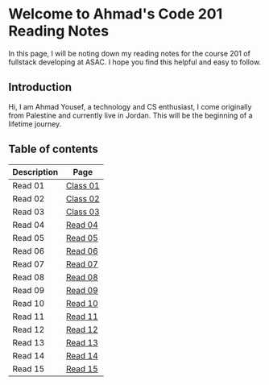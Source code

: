 # Welcome to Ahmad's Code 201 Reading Notes

In this page, I will be noting down my reading notes for the course 201 of fullstack developing at ASAC. I hope you find this helpful and easy to follow.

## Introduction

Hi, I am Ahmad Yousef, a technology and CS enthusiast, I come originally from Palestine and currently live in Jordan. This will be the beginning of a lifetime journey.

## Table of contents

Description | Page
---- | -----------
Read 01| [Class 01](class-01.md)
Read 02 | [Class 02](class-02.md)
Read 03| [Class 03](Class-03.md)
Read 04 | [Read 04](Read04.md)
Read 05| [Read 05](Read05.md)
Read 06 | [Read 06](Read06.md)
Read 07| [Read 07](Read07.md)
Read 08 | [Read 08](Read08.md)
Read 09| [Read 09](Read09.md)
Read 10 | [Read 10](Read10.md)
Read 11| [Read 11](Read011.md)
Read 12 | [Read 12](Read12.md)
Read 13| [Read 13](Read013.md)
Read 14 | [Read 14](Read14.md)
Read 15 | [Read 15](Read15.md)
